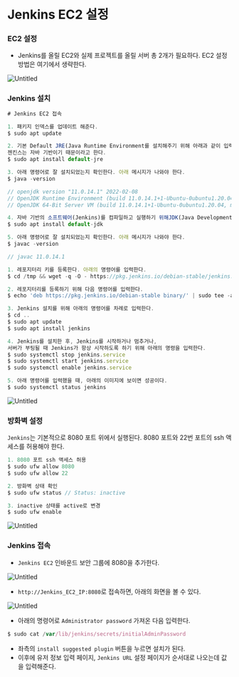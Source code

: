 # Jenkins EC2 설정

### EC2 설정

- Jenkins를 올릴 EC2와 실제 프로젝트를 올릴 서버 총 2개가 필요하다. EC2 설정 방법은 여기에서 생략한다.

![Untitled](Jenkins%20EC2%20%E1%84%89%E1%85%A5%E1%86%AF%E1%84%8C%E1%85%A5%E1%86%BC%201a046304f06841dd9c8f704c8246171b/Untitled.png)

### Jenkins 설치

```jsx
# Jenkins EC2 접속

1. 패키지 인덱스를 업데이트 해준다.
$ sudo apt update

2. 기본 Default JRE(Java Runtime Environment를 설치해주기 위해 아래과 같이 입력한다.
젠킨스는 자바 기반이기 때문이라고 한다.
$ sudo apt install default-jre

3. 아래 명령어로 잘 설치되었는지 확인한다. 아래 메시지가 나와야 한다.
$ java -version

// openjdk version "11.0.14.1" 2022-02-08
// OpenJDK Runtime Environment (build 11.0.14.1+1-Ubuntu-0ubuntu1.20.04)
// OpenJDK 64-Bit Server VM (build 11.0.14.1+1-Ubuntu-0ubuntu1.20.04, mixed mode, sharing)

4. 자바 기반의 소프트웨어(Jenkins)를 컴파일하고 실행하기 위해JDK(Java Development Kit)도 필요하다.
$ sudo apt install default-jdk

5. 아래 명령어로 잘 설치되었는지 확인한다. 아래 메시지가 나와야 한다.
$ javac -version

// javac 11.0.14.1 
```

```jsx
1. 레포지터리 키를 등록한다. 아래의 명령어를 입력한다.
$ cd /tmp && wget -q -O - https://pkg.jenkins.io/debian-stable/jenkins.io.key | sudo apt-key add -

2. 레포지터리를 등록하기 위해 다음 명령어를 입력한다.
$ echo 'deb https://pkg.jenkins.io/debian-stable binary/' | sudo tee -a /etc/apt/sources.list.d/jenkins.list

3. Jenkins 설치를 위해 아래의 명령어를 차례로 입력한다.
$ cd ..
$ sudo apt update
$ sudo apt install jenkins

4. Jenkins를 설치한 후, Jenkins를 시작하거나 멈추거나, 
서버가 부팅될 때 Jenkins가 항상 시작하도록 하기 위해 아래의 명령을 입력한다.
$ sudo systemctl stop jenkins.service
$ sudo systemctl start jenkins.service
$ sudo systemctl enable jenkins.service

5. 아래 명령어를 입력했을 때, 아래의 이미지에 보이면 성공이다.
$ sudo systemctl status jenkins
```

![Untitled](Jenkins%20EC2%20%E1%84%89%E1%85%A5%E1%86%AF%E1%84%8C%E1%85%A5%E1%86%BC%201a046304f06841dd9c8f704c8246171b/Untitled%201.png)

### 방화벽 설정

`Jenkins`는 기본적으로 8080 포트 위에서 실행된다. 8080 포트와 22번 포트의 ssh 액세스를 허용해야 한다.

```jsx
1. 8080 포트 ssh 액세스 허용
$ sudo ufw allow 8080
$ sudo ufw allow 22

2. 방화벽 상태 확인 
$ sudo ufw status // Status: inactive

3. inactive 상태를 active로 변경
$ sudo ufw enable
```

![Untitled](Jenkins%20EC2%20%E1%84%89%E1%85%A5%E1%86%AF%E1%84%8C%E1%85%A5%E1%86%BC%201a046304f06841dd9c8f704c8246171b/Untitled%202.png)

### Jenkins 접속

- `Jenkins EC2` 인바운드 보안 그룹에 8080을 추가한다.

![Untitled](Jenkins%20EC2%20%E1%84%89%E1%85%A5%E1%86%AF%E1%84%8C%E1%85%A5%E1%86%BC%201a046304f06841dd9c8f704c8246171b/Untitled%203.png)

- `http://Jenkins_EC2_IP:8080`로 접속하면, 아래의 화면을 볼 수 있다.

![Untitled](Jenkins%20EC2%20%E1%84%89%E1%85%A5%E1%86%AF%E1%84%8C%E1%85%A5%E1%86%BC%201a046304f06841dd9c8f704c8246171b/Untitled%204.png)

- 아래의 명령어로 `Administrator password` 가져온 다음 입력한다.

```jsx
$ sudo cat /var/lib/jenkins/secrets/initialAdminPassword
```

- 좌측의 `install suggested plugin` 버튼을 누르면 설치가 된다.
- 이후에 유저 정보 입력 페이지, `Jenkins URL` 설정 페이지가 순서대로 나오는데 값을 입력해준다.